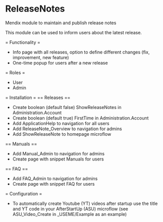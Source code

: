 # ReleaseNotes
Mendix module to maintain and publish release notes

This module can be used to inform users about the latest release.

= Functionality =
- Info page with all releases, option to define different changes (fix, improvement, new feature)
- One-time popup for users after a new release

= Roles =
- User
- Admin

= Installation =
== Releases ==
- Create boolean (default false) ShowReleaseNotes in Administration.Account
- Create boolean (default true) FirstTime in Administration.Account
- Add ApplicationHelp to navigation for all users
- Add ReleaseNote_Overview to navigation for admins
- Add ShowReleaseNote to homepage microflow

== Manuals ==
- Add Manual_Admin to navigation for admins
- Create page with snippet Manuals for users

== FAQ ==
- Add FAQ_Admin to navigation for admins
- Create page with snippet FAQ for users

= Configuration =
- To automatically create Youtube (YT) videos after startup use the title and YT code in your AfterStartUp (ASU) microflow (see ASU_Video_Create in _USEME/Example as an example)

